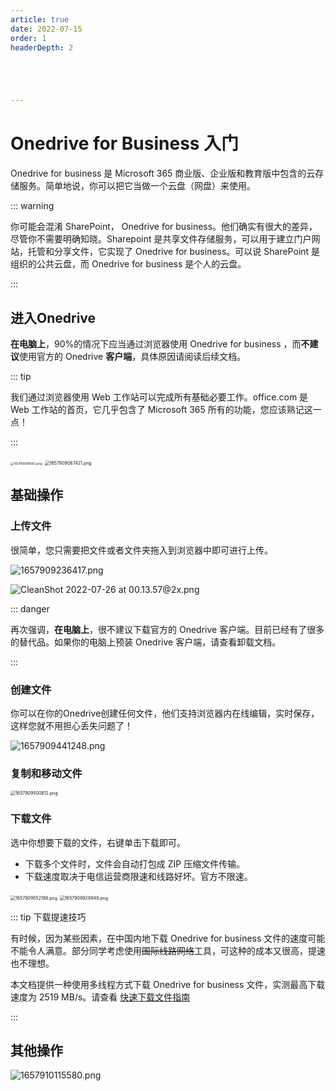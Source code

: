 ```yaml
---
article: true
date: 2022-07-15
order: 1
headerDepth: 2





---
```


# Onedrive for Business 入门

Onedrive for business 是 Microsoft 365 商业版、企业版和教育版中包含的云存储服务。简单地说，你可以把它当做一个云盘（网盘）来使用。 

::: warning

你可能会混淆 SharePoint， Onedrive for business。他们确实有很大的差异，尽管你不需要明确知晓。Sharepoint 是共享文件存储服务，可以用于建立门户网站，托管和分享文件，它实现了 Onedrive for business。可以说 SharePoint 是组织的公共云盘，而 Onedrive for business 是个人的云盘。

:::

## 进入Onedrive

**在电脑上**，90%的情况下应当通过浏览器使用 Onedrive for business ，而**不建议**使用官方的 Onedrive **客户端**，具体原因请阅读后续文档。

::: tip

我们通过浏览器使用 Web 工作站可以完成所有基础必要工作。office.com 是 Web 工作站的首页，它几乎包含了 Microsoft 365 所有的功能，您应该熟记这一点！

:::

<img src="https://static-file.asi.ac.cn/2022/07/16/67d68e27db727.png" alt="1657908998363.png" style="zoom: 33%;" />

<img src="https://static-file.asi.ac.cn/2022/07/16/2766300fdeb31.png" alt="1657909067421.png" style="zoom:50%;" />

## 基础操作

### 上传文件

很简单，您只需要把文件或者文件夹拖入到浏览器中即可进行上传。

![1657909236417.png](https://static-file.asi.ac.cn/2022/07/16/2299c027fa567.png)

![CleanShot 2022-07-26 at 00.13.57@2x.png](https://static-file.asi.ac.cn/2022/07/26/1f930e8ee0270.png)

::: danger

再次强调，**在电脑上**，很不建议下载官方的 Onedrive 客户端。目前已经有了很多的替代品。如果你的电脑上预装 Onedrive 客户端，请查看卸载文档。

:::

### 创建文件

你可以在你的Onedrive创建任何文件，他们支持浏览器内在线编辑，实时保存，这样您就不用担心丢失问题了！

![1657909441248.png](https://static-file.asi.ac.cn/2022/07/16/82110de580586.png)

### 复制和移动文件

<img src="https://static-file.asi.ac.cn/2022/07/16/5261cd293e0e0.png" alt="1657909500812.png" style="zoom:50%;" />

### 下载文件

选中你想要下载的文件，右键单击下载即可。

- 下载多个文件时，文件会自动打包成 ZIP 压缩文件传输。
- 下载速度取决于电信运营商限速和线路好坏。官方不限速。

<img src="https://static-file.asi.ac.cn/2022/07/16/2905653226a14.png" alt="1657909552188.png" style="zoom:50%;" />

<img src="https://static-file.asi.ac.cn/2022/07/16/5dbdf1a7e7dce.png" alt="1657909928949.png" style="zoom:50%;" />

::: tip 下载提速技巧

有时候，因为某些因素，在中国内地下载 Onedrive for business 文件的速度可能不能令人满意。部分同学考虑使用~~国际线路网络~~工具，可这种的成本又很高，提速也不理想。

本文档提供一种使用多线程方式下载  Onedrive for business 文件，实测最高下载速度为 2519 MB/s。请查看 [快速下载文件指南](/msdocs/od/fast-download.html)

:::

## 其他操作

![1657910115580.png](https://static-file.asi.ac.cn/2022/07/16/fa824ac270eda.png)
